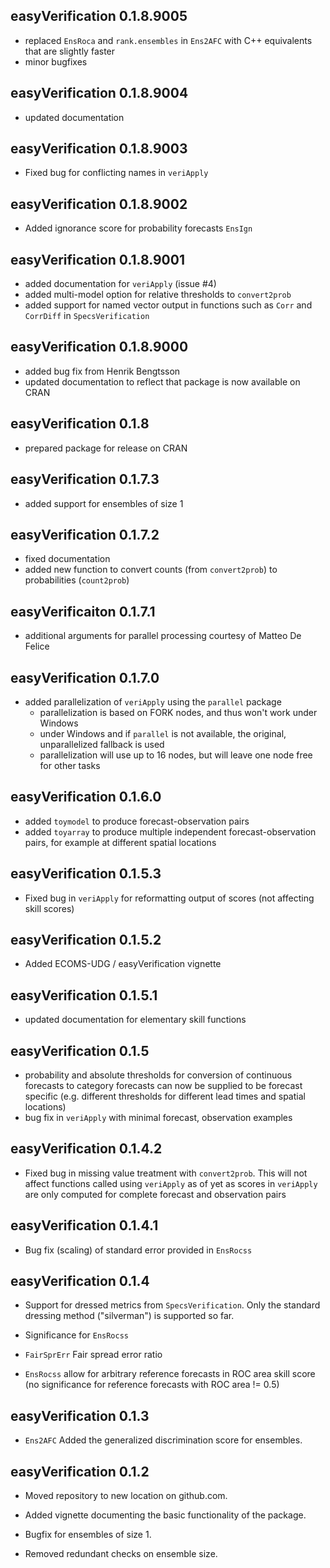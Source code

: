 ## easyVerification 0.1.8.9005

* replaced `EnsRoca` and `rank.ensembles` in `Ens2AFC` with C++ equivalents that are slightly faster
* minor bugfixes

## easyVerification 0.1.8.9004

* updated documentation

## easyVerification 0.1.8.9003

* Fixed bug for conflicting names in `veriApply`

## easyVerification 0.1.8.9002

* Added ignorance score for probability forecasts `EnsIgn`

## easyVerification 0.1.8.9001

* added documentation for `veriApply` (issue #4)
* added multi-model option for relative thresholds to `convert2prob`
* added support for named vector output in functions such as `Corr` and `CorrDiff` in `SpecsVerification`

## easyVerification 0.1.8.9000

* added bug fix from Henrik Bengtsson
* updated documentation to reflect that package is now available on CRAN

## easyVerification 0.1.8

* prepared package for release on CRAN

## easyVerification 0.1.7.3

* added support for ensembles of size 1

## easyVerification 0.1.7.2

* fixed documentation
* added new function to convert counts (from `convert2prob`) to probabilities (`count2prob`)

## easyVerificaiton 0.1.7.1

* additional arguments for parallel processing courtesy of Matteo De Felice

## easyVerification 0.1.7.0

* added parallelization of `veriApply` using the `parallel` package
  * parallelization is based on FORK nodes, and thus won't work under Windows
  * under Windows and if `parallel` is not available, the original, unparallelized fallback is used
  * parallelization will use up to 16 nodes, but will leave one node free for other tasks

## easyVerification 0.1.6.0

* added `toymodel` to produce forecast-observation pairs
* added `toyarray` to produce multiple independent forecast-observation pairs, for example at different spatial locations

## easyVerification 0.1.5.3

* Fixed bug in `veriApply` for reformatting output of scores (not affecting skill scores)

## easyVerification 0.1.5.2

* Added ECOMS-UDG / easyVerification vignette

## easyVerification 0.1.5.1

* updated documentation for elementary skill functions

## easyVerification 0.1.5

* probability and absolute thresholds for conversion of continuous forecasts to category forecasts can now be supplied to be forecast specific (e.g. different thresholds for different lead times and spatial locations)
* bug fix in `veriApply` with minimal forecast, observation examples

## easyVerification 0.1.4.2

* Fixed bug in missing value treatment with `convert2prob`. This will not affect functions called using `veriApply` as of yet as scores in `veriApply` are only computed for complete forecast and observation pairs

## easyVerification 0.1.4.1

* Bug fix (scaling) of standard error provided in `EnsRocss`

## easyVerification 0.1.4

* Support for dressed metrics from `SpecsVerification`. Only the standard dressing method ("silverman") is supported so far.

* Significance for `EnsRocss`

* `FairSprErr` Fair spread error ratio

* `EnsRocss` allow for arbitrary reference forecasts in ROC area skill score (no significance for reference forecasts with ROC area != 0.5)

## easyVerification 0.1.3

* `Ens2AFC` Added the generalized discrimination score for ensembles.

## easyVerification 0.1.2

* Moved repository to new location on github.com.

* Added vignette documenting the basic functionality of the package.

* Bugfix for ensembles of size 1.

* Removed redundant checks on ensemble size.
